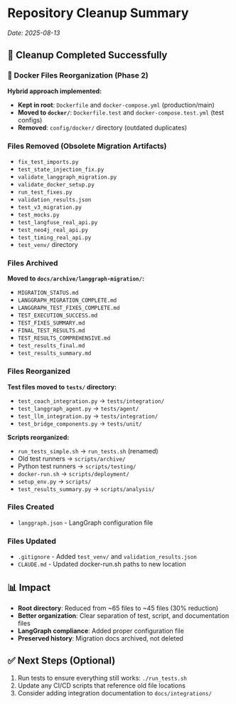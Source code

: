 # Repository Cleanup Summary
*Date: 2025-08-13*

## 🎯 Cleanup Completed Successfully

### 🐳 Docker Files Reorganization (Phase 2)
**Hybrid approach implemented:**
- **Kept in root**: `Dockerfile` and `docker-compose.yml` (production/main)
- **Moved to `docker/`**: `Dockerfile.test` and `docker-compose.test.yml` (test configs)
- **Removed**: `config/docker/` directory (outdated duplicates)

### Files Removed (Obsolete Migration Artifacts)
- `fix_test_imports.py`
- `test_state_injection_fix.py`
- `validate_langgraph_migration.py`
- `validate_docker_setup.py`
- `run_test_fixes.py`
- `validation_results.json`
- `test_v3_migration.py`
- `test_mocks.py`
- `test_langfuse_real_api.py`
- `test_neo4j_real_api.py`
- `test_timing_real_api.py`
- `test_venv/` directory

### Files Archived
**Moved to `docs/archive/langgraph-migration/`:**
- `MIGRATION_STATUS.md`
- `LANGGRAPH_MIGRATION_COMPLETE.md`
- `LANGGRAPH_TEST_FIXES_COMPLETE.md`
- `TEST_EXECUTION_SUCCESS.md`
- `TEST_FIXES_SUMMARY.md`
- `FINAL_TEST_RESULTS.md`
- `TEST_RESULTS_COMPREHENSIVE.md`
- `test_results_final.md`
- `test_results_summary.md`

### Files Reorganized
**Test files moved to `tests/` directory:**
- `test_coach_integration.py` → `tests/integration/`
- `test_langgraph_agent.py` → `tests/agent/`
- `test_llm_integration.py` → `tests/integration/`
- `test_bridge_components.py` → `tests/unit/`

**Scripts reorganized:**
- `run_tests_simple.sh` → `run_tests.sh` (renamed)
- Old test runners → `scripts/archive/`
- Python test runners → `scripts/testing/`
- `docker-run.sh` → `scripts/deployment/`
- `setup_env.py` → `scripts/`
- `test_results_summary.py` → `scripts/analysis/`

### Files Created
- `langgraph.json` - LangGraph configuration file

### Files Updated
- `.gitignore` - Added `test_venv/` and `validation_results.json`
- `CLAUDE.md` - Updated docker-run.sh paths to new location

## 📊 Impact
- **Root directory**: Reduced from ~65 files to ~45 files (30% reduction)
- **Better organization**: Clear separation of test, script, and documentation files
- **LangGraph compliance**: Added proper configuration file
- **Preserved history**: Migration docs archived, not deleted

## ✅ Next Steps (Optional)
1. Run tests to ensure everything still works: `./run_tests.sh`
2. Update any CI/CD scripts that reference old file locations
3. Consider adding integration documentation to `docs/integrations/`